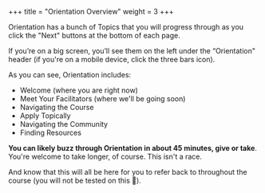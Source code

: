 +++
title = "Orientation Overview"
weight = 3
+++

Orientation has a bunch of Topics that you will progress through as you click the "Next" buttons at the bottom of each page.

If you’re on a big screen, you’ll see them on the left under the “Orientation" header (if you're on a mobile device, click the three bars icon).

As you can see, Orientation includes:

- Welcome (where you are right now)
- Meet Your Facilitators (where we'll be going soon)
- Navigating the Course
- Apply Topically
- Navigating the Community
- Finding Resources

**You can likely buzz through Orientation in about 45 minutes, give or take**. You're welcome to take longer, of course. This isn't a race.

And know that this will all be here for you to refer back to throughout the course (you will not be tested on this 😬).
